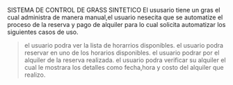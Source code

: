 SISTEMA DE CONTROL DE GRASS SINTETICO
El ususario tiene un gras el cual administra de manera manual,el usuario nesecita que se automatize el proceso de la reserva y pago de alquiler para lo cual solicita automatizar los siguientes casos de uso.

>el usuario podra ver la lista de horarrios disponibles.
>el usuario podra reservar en uno de los horarios disponibles. 
>el usuario podrar por el alquiler de la reserva realizada.
>el usuario podra verificar su alquiler el cual le mostrara los detalles como fecha,hora y costo del alquiler que realizo.


